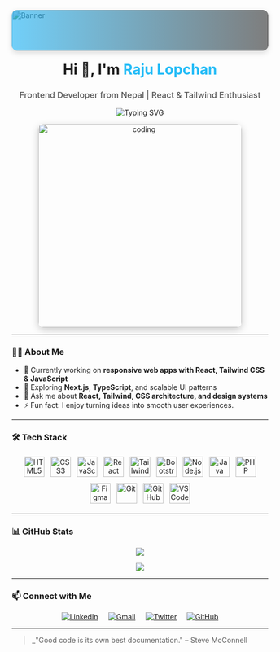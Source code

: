 <!-- Custom Banner with Gradient Overlay -->
<div style="position: relative; width: 100%; height: 80px; overflow: hidden; border-radius: 10px; box-shadow: 0 4px 12px rgba(0,0,0,0.15);">
  <img 
    src="https://user-images.githubusercontent.com/65373279/148280039-301b677b-74e7-49f8-af75-15e7c9253d74.png" 
    alt="Banner" 
    style="width: 100%; height: 100%; object-fit: cover; filter: brightness(0.8);" 
  />
  <div style="position: absolute; inset: 0; background: linear-gradient(90deg, rgba(54,188,247,0.7) 0%, rgba(0,0,0,0.5) 100%); border-radius: 10px;"></div>
</div>

<h1 align="center" style="margin-top: 20px;">Hi 👋, I'm <span style="color:#24bcf7;">Raju Lopchan</span></h1>
<h3 align="center" style="font-weight: 500; color: #555;">Frontend Developer from Nepal | React & Tailwind Enthusiast</h3>

<!-- Typing SVG -->
<p align="center">
  <img src="https://readme-typing-svg.herokuapp.com?font=Fira+Code&size=22&pause=1000&color=36BCF7&center=true&vCenter=true&width=435&lines=Passionate+Frontend+Developer;React+%7C+Tailwind+%7C+Modern+UI%2FUX;Clean+Code+%2B+Responsive+Design" alt="Typing SVG" />
</p>

<!-- Coding GIF -->
<p align="center" style="margin-top: 0;">
  <img src="https://raw.githubusercontent.com/abhisheknaiidu/abhisheknaiidu/master/code.gif" alt="coding" width="400" style="border-radius: 10px; box-shadow: 0 5px 15px rgba(0,0,0,0.2);" />
</p>

---

### 👨‍💻 About Me

- 🔭 Currently working on **responsive web apps with React, Tailwind CSS & JavaScript**
- 🌱 Exploring **Next.js**, **TypeScript**, and scalable UI patterns
- 💬 Ask me about **React, Tailwind, CSS architecture, and design systems**
- ⚡ Fun fact: I enjoy turning ideas into smooth user experiences.

---

### 🛠️ Tech Stack

<p align="center" style="display: flex; justify-content: center; flex-wrap: wrap; max-width: 600px; margin: auto;">
  <img title="HTML5" src="https://skillicons.dev/icons?i=html" width="40" height="40" style="margin: 6px;" />
  <img title="CSS3" src="https://skillicons.dev/icons?i=css" width="40" height="40" style="margin: 6px;" />
  <img title="JavaScript" src="https://skillicons.dev/icons?i=js" width="40" height="40" style="margin: 6px;" />
  <img title="React" src="https://skillicons.dev/icons?i=react" width="40" height="40" style="margin: 6px;" />
  <img title="Tailwind CSS" src="https://skillicons.dev/icons?i=tailwind" width="40" height="40" style="margin: 6px;" />
  <img title="Bootstrap" src="https://skillicons.dev/icons?i=bootstrap" width="40" height="40" style="margin: 6px;" />
  <img title="Node.js" src="https://skillicons.dev/icons?i=nodejs" width="40" height="40" style="margin: 6px;" />
  <img title="Java" src="https://skillicons.dev/icons?i=java" width="40" height="40" style="margin: 6px;" />
  <img title="PHP" src="https://skillicons.dev/icons?i=php" width="40" height="40" style="margin: 6px;" />
  <img title="Figma" src="https://skillicons.dev/icons?i=figma" width="40" height="40" style="margin: 6px;" />
  <img title="Git" src="https://skillicons.dev/icons?i=git" width="40" height="40" style="margin: 6px;" />
  <img title="GitHub" src="https://skillicons.dev/icons?i=github" width="40" height="40" style="margin: 6px;" />
  <img title="VS Code" src="https://skillicons.dev/icons?i=vscode" width="40" height="40" style="margin: 6px;" />
</p>


---


### 📊 GitHub Stats

<p align="center">
  <img src="https://github-readme-stats.vercel.app/api?username=your-github-username&show_icons=true&theme=radical" />
</p>

<p align="center">
  <img src="https://github-readme-streak-stats.herokuapp.com?user=your-github-username&theme=radical" />
</p>

---

### 📫 Connect with Me

<p align="center" style="display: flex; justify-content: center; gap: 20px;">
  <a href="https://linkedin.com/in/your-linkedin" target="_blank" style="transition: transform 0.2s ease-in-out;">
    <img src="https://img.shields.io/badge/LinkedIn-0A66C2?style=for-the-badge&logo=linkedin&logoColor=white" 
         alt="LinkedIn" 
         onmouseover="this.style.transform='scale(1.1)'" 
         onmouseout="this.style.transform='scale(1)'"/>
  </a>
  <a href="mailto:your-email@example.com" style="transition: transform 0.2s ease-in-out;">
    <img src="https://img.shields.io/badge/Gmail-D14836?style=for-the-badge&logo=gmail&logoColor=white" 
         alt="Gmail"
         onmouseover="this.style.transform='scale(1.1)'" 
         onmouseout="this.style.transform='scale(1)'"/>
  </a>
  <a href="https://twitter.com/your-twitter" target="_blank" style="transition: transform 0.2s ease-in-out;">
    <img src="https://img.shields.io/badge/Twitter-1DA1F2?style=for-the-badge&logo=twitter&logoColor=white" 
         alt="Twitter"
         onmouseover="this.style.transform='scale(1.1)'" 
         onmouseout="this.style.transform='scale(1)'"/>
  </a>
  <a href="https://github.com/your-github-username" target="_blank" style="transition: transform 0.2s ease-in-out;">
    <img src="https://img.shields.io/badge/GitHub-181717?style=for-the-badge&logo=github&logoColor=white" 
         alt="GitHub"
         onmouseover="this.style.transform='scale(1.1)'" 
         onmouseout="this.style.transform='scale(1)'"/>
  </a>
</p>

---

> _"Good code is its own best documentation." – Steve McConnell
